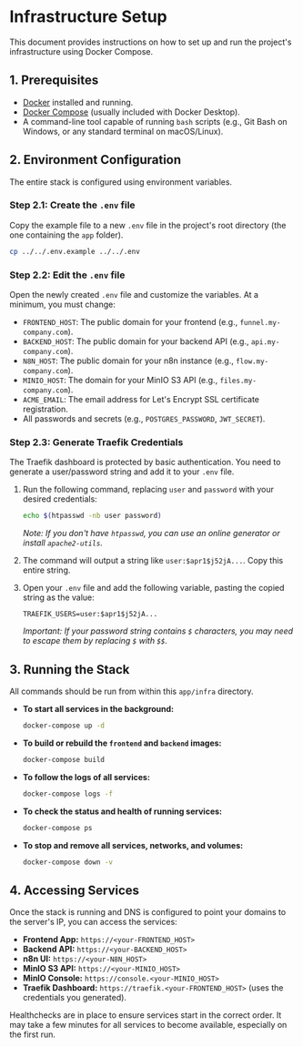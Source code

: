 # Infrastructure Setup

This document provides instructions on how to set up and run the project's infrastructure using Docker Compose.

## 1. Prerequisites

- [Docker](https://docs.docker.com/get-docker/) installed and running.
- [Docker Compose](https://docs.docker.com/compose/install/) (usually included with Docker Desktop).
- A command-line tool capable of running `bash` scripts (e.g., Git Bash on Windows, or any standard terminal on macOS/Linux).

## 2. Environment Configuration

The entire stack is configured using environment variables.

### Step 2.1: Create the `.env` file

Copy the example file to a new `.env` file in the project's root directory (the one containing the `app` folder).

```bash
cp ../../.env.example ../../.env
```

### Step 2.2: Edit the `.env` file

Open the newly created `.env` file and customize the variables. At a minimum, you must change:
- `FRONTEND_HOST`: The public domain for your frontend (e.g., `funnel.my-company.com`).
- `BACKEND_HOST`: The public domain for your backend API (e.g., `api.my-company.com`).
- `N8N_HOST`: The public domain for your n8n instance (e.g., `flow.my-company.com`).
- `MINIO_HOST`: The domain for your MinIO S3 API (e.g., `files.my-company.com`).
- `ACME_EMAIL`: The email address for Let's Encrypt SSL certificate registration.
- All passwords and secrets (e.g., `POSTGRES_PASSWORD`, `JWT_SECRET`).

### Step 2.3: Generate Traefik Credentials

The Traefik dashboard is protected by basic authentication. You need to generate a user/password string and add it to your `.env` file.

1.  Run the following command, replacing `user` and `password` with your desired credentials:
    ```bash
    echo $(htpasswd -nb user password)
    ```
    *Note: If you don't have `htpasswd`, you can use an online generator or install `apache2-utils`.*

2.  The command will output a string like `user:$apr1$j52jA...`. Copy this entire string.

3.  Open your `.env` file and add the following variable, pasting the copied string as the value:
    ```
    TRAEFIK_USERS=user:$apr1$j52jA...
    ```
    *Important: If your password string contains `$` characters, you may need to escape them by replacing `$` with `$$`.*

## 3. Running the Stack

All commands should be run from within this `app/infra` directory.

- **To start all services in the background:**
  ```bash
  docker-compose up -d
  ```

- **To build or rebuild the `frontend` and `backend` images:**
  ```bash
  docker-compose build
  ```

- **To follow the logs of all services:**
  ```bash
  docker-compose logs -f
  ```

- **To check the status and health of running services:**
  ```bash
  docker-compose ps
  ```

- **To stop and remove all services, networks, and volumes:**
  ```bash
  docker-compose down -v
  ```

## 4. Accessing Services

Once the stack is running and DNS is configured to point your domains to the server's IP, you can access the services:

- **Frontend App:** `https://<your-FRONTEND_HOST>`
- **Backend API:** `https://<your-BACKEND_HOST>`
- **n8n UI:** `https://<your-N8N_HOST>`
- **MinIO S3 API:** `https://<your-MINIO_HOST>`
- **MinIO Console:** `https://console.<your-MINIO_HOST>`
- **Traefik Dashboard:** `https://traefik.<your-FRONTEND_HOST>` (uses the credentials you generated).

Healthchecks are in place to ensure services start in the correct order. It may take a few minutes for all services to become available, especially on the first run.
